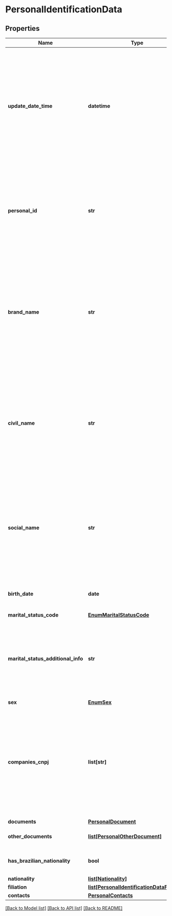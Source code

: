 # PersonalIdentificationData

## Properties
Name | Type | Description | Notes
------------ | ------------- | ------------- | -------------
**update_date_time** | **datetime** | Data e hora da atualização dos campos \\&lt;_endpoint_\\&gt;, conforme especificação RFC-3339, formato UTC. Quando não existente uma data vinculada especificamente ao bloco, assumir a data e hora de atualização do cadastro como um todo.  | 
**personal_id** | **str** | Um identificador único e imutável usado para identificar o recurso cliente pessoa natural. Este identificador não tem significado para o cliente que deu o consentimento | 
**brand_name** | **str** | Nome da Marca reportada pelo participante no Open Finance. Recomenda-se utilizar, sempre que possível, o mesmo nome de marca atribuído no campo do diretório Customer Friendly Server Name (Authorisation Server). | 
**civil_name** | **str** | Nome civil completo da pessoa natural (Direito fundamental da pessoa, o nome civil é aquele atribuído à pessoa natural desde o registro de seu nascimento, com o qual será identificada por toda a sua vida, bem como após a sua morte) | 
**social_name** | **str** | Nome social da pessoa natural, se houver. (aquele pelo qual travestis e transexuais se reconhecem, bem como são identificados por sua comunidade e em seu meio social, conforme Decreto Local) | [optional] 
**birth_date** | **date** | Data de nascimento, conforme especificação RFC-3339 | 
**marital_status_code** | [**EnumMaritalStatusCode**](EnumMaritalStatusCode.md) |  | [optional] 
**marital_status_additional_info** | **str** | Campo livre para complementar a informação relativa ao estado marital.  [Restrição] Preenchimento obrigatório quando selecionado o tipo &#x27;OUTRO&#x27;.  | [optional] 
**sex** | [**EnumSex**](EnumSex.md) |  | [optional] 
**companies_cnpj** | **list[str]** | Número completo do CNPJ da instituição responsável pelo Cadastro - o CNPJ corresponde ao número de inscrição no Cadastro de Pessoa Jurídica.  Deve-se ter apenas os números do CNPJ, sem máscara  | 
**documents** | [**PersonalDocument**](PersonalDocument.md) |  | 
**other_documents** | [**list[PersonalOtherDocument]**](PersonalOtherDocument.md) | Relação dos demais documentos | [optional] 
**has_brazilian_nationality** | **bool** | Informa se o Cliente tem nacionalidade brasileira. | 
**nationality** | [**list[Nationality]**](Nationality.md) |  | [optional] 
**filiation** | [**list[PersonalIdentificationDataFiliation]**](PersonalIdentificationDataFiliation.md) |  | [optional] 
**contacts** | [**PersonalContacts**](PersonalContacts.md) |  | 

[[Back to Model list]](../README.md#documentation-for-models) [[Back to API list]](../README.md#documentation-for-api-endpoints) [[Back to README]](../README.md)

